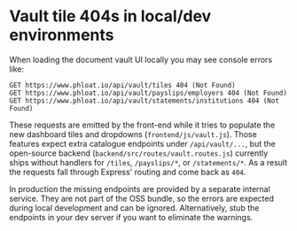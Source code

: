 # Vault tile 404s in local/dev environments

When loading the document vault UI locally you may see console errors like:

```
GET https://www.phloat.io/api/vault/tiles 404 (Not Found)
GET https://www.phloat.io/api/vault/payslips/employers 404 (Not Found)
GET https://www.phloat.io/api/vault/statements/institutions 404 (Not Found)
```

These requests are emitted by the front-end while it tries to populate the new dashboard tiles and dropdowns (`frontend/js/vault.js`). Those features expect extra catalogue endpoints under `/api/vault/...`, but the open-source backend (`backend/src/routes/vault.routes.js`) currently ships without handlers for `/tiles`, `/payslips/*`, or `/statements/*`. As a result the requests fall through Express' routing and come back as `404`.

In production the missing endpoints are provided by a separate internal service. They are not part of the OSS bundle, so the errors are expected during local development and can be ignored. Alternatively, stub the endpoints in your dev server if you want to eliminate the warnings.
